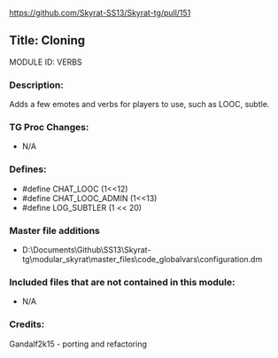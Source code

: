 https://github.com/Skyrat-SS13/Skyrat-tg/pull/151

## Title: Cloning

MODULE ID: VERBS

### Description:

Adds a few emotes and verbs for players to use, such as LOOC, subtle.

### TG Proc Changes:

- N/A

### Defines:

- #define CHAT_LOOC			(1<<12)
- #define CHAT_LOOC_ADMIN		(1<<13)
- #define LOG_SUBTLER		(1 << 20)

### Master file additions

- D:\Documents\Github\SS13\Skyrat-tg\modular_skyrat\master_files\code\_globalvars\configuration.dm

### Included files that are not contained in this module:

- N/A

### Credits:
Gandalf2k15 - porting and refactoring
